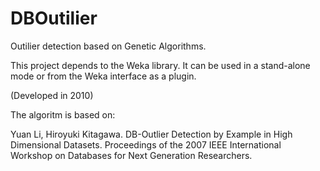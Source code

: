 DBOutilier
==========

Outilier detection based on Genetic Algorithms.

This project depends to the Weka library. It can be used in a stand-alone mode or from the Weka interface as a plugin.

(Developed in 2010)

The algoritm is based on:

Yuan Li, Hiroyuki Kitagawa. DB-Outlier Detection by Example in High Dimensional Datasets. Proceedings of the 2007 IEEE International Workshop on Databases for Next Generation Researchers.

